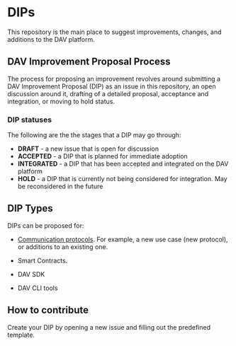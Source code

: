 # DIPs

This repository is the main place to suggest improvements, changes, and additions to the DAV platform.

## DAV Improvement Proposal Process

The process for proposing an improvement revolves around submitting a DAV Improvement Proposal (DIP) as an issue in this repository, an open discussion around it, drafting of a detailed proposal, acceptance and integration, or moving to hold status.

### DIP statuses

The following are the the stages that a DIP may go through:

* **DRAFT** - a new issue that is open for discussion
* **ACCEPTED** - a DIP that is planned for immediate adoption
* **INTEGRATED** - a DIP that has been accepted and integrated on the DAV platform
* **HOLD** - a DIP that is currently not being considered for integration. May be reconsidered in the future

## DIP Types

DIPs can be proposed for:

* [Communication protocols](https://developers.dav.network/#communication-protocols). For example, a new use case (new protocol), or additions to an existing one.

* Smart Contracts.

* DAV SDK

* DAV CLI tools

## How to contribute

Create your DIP by opening a new issue and filling out the predefined template.

